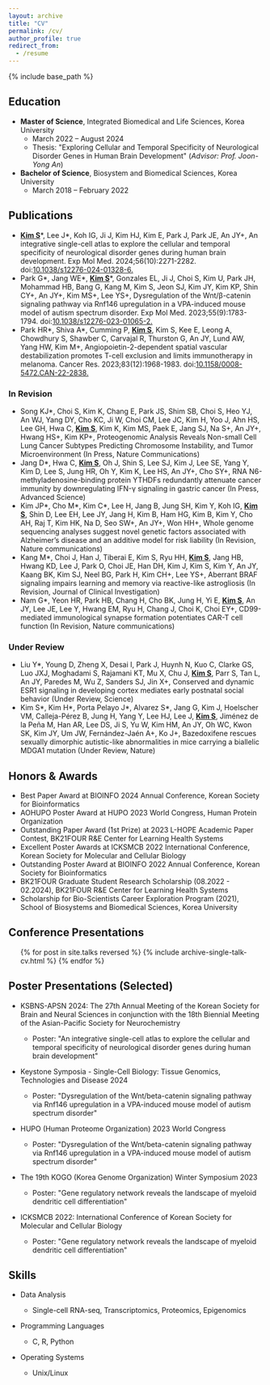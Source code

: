 ```yaml
---
layout: archive
title: "CV"
permalink: /cv/
author_profile: true
redirect_from:
  - /resume
---
```


{% include base_path %}

## Education
* **Master of Science**, Integrated Biomedical and Life Sciences, Korea University
  * March 2022 – August 2024
  * Thesis: "Exploring Cellular and Temporal Specificity of Neurological Disorder Genes in Human Brain Development" (*Advisor: Prof. Joon-Yong An*)
* **Bachelor of Science**, Biosystem and Biomedical Sciences, Korea University
  * March 2018 – February 2022


## Publications
* **<u>Kim S</u>**\*, Lee J\*, Koh IG, Ji J, Kim HJ, Kim E, Park J, Park JE, An JY+, An integrative single-cell atlas to explore the cellular and temporal specificity of neurological disorder genes during human brain development. Exp Mol Med. 2024;56(10):2271-2282. doi:[10.1038/s12276-024-01328-6.](https://www.nature.com/articles/s12276-024-01328-6)
* Park G\*, Jang WE\*, **<u>Kim S</u>**\*, Gonzales EL, Ji J, Choi S, Kim U, Park JH, Mohammad HB, Bang G, Kang M, Kim S, Jeon SJ, Kim JY, Kim KP, Shin CY+, An JY+, Kim MS+, Lee YS+, Dysregulation of the Wnt/β-catenin signaling pathway via Rnf146 upregulation in a VPA-induced mouse model of autism spectrum disorder. Exp Mol Med. 2023;55(9):1783-1794. doi:[10.1038/s12276-023-01065-2.](https://www.nature.com/articles/s12276-023-01065-2)
* Park HR\*, Shiva A\*, Cumming P, **<u>Kim S</u>**, Kim S, Kee E, Leong A, Chowdhury S, Shawber C, Carvajal R, Thurston G, An JY, Lund AW, Yang HW, Kim M+, Angiopoietin-2-dependent spatial vascular destabilization promotes T-cell exclusion and limits immunotherapy in melanoma. Cancer Res. 2023;83(12):1968-1983. doi:[10.1158/0008-5472.CAN-22-2838.](https://aacrjournals.org/cancerres/article/83/12/1968/727168/Angiopoietin-2-Dependent-Spatial-Vascular) 

### In Revision
* Song KJ\*, Choi S, Kim K, Chang E, Park JS, Shim SB, Choi S, Heo YJ, An WJ, Yang DY, Cho KC, Ji W, Choi CM, Lee JC, Kim H, Yoo J, Ahn HS, Lee GH, Hwa C, **<u>Kim S</u>**, Kim K, Kim MS, Paek E, Jang SJ, Na S+, An JY+, Hwang HS+, Kim KP+, Proteogenomic Analysis Reveals Non-small Cell Lung Cancer Subtypes Predicting Chromosome Instability, and Tumor Microenvironment (In Press, Nature Communications)
* Jang D\*, Hwa C, **<u>Kim S</u>**, Oh J, Shin S, Lee SJ, Kim J, Lee SE, Yang Y, Kim D, Lee S, Jung HR, Oh Y, Kim K, Lee HS, An JY+, Cho SY+, RNA N6-methyladenosine-binding protein YTHDFs redundantly attenuate cancer immunity by downregulating IFN-γ signaling in gastric cancer (In Press, Advanced Science)
* Kim JP\*, Cho M\*, Kim C\*, Lee H, Jang B, Jung SH, Kim Y, Koh IG, **<u>Kim S</u>**, Shin D, Lee EH, Lee JY, Jang H, Kim B, Ham HG, Kim B, Kim Y, Cho AH, Raj T, Kim HK, Na D, Seo SW+, An JY+, Won HH+, Whole genome sequencing analyses suggest novel genetic factors associated with Alzheimer’s disease and an additive model for risk liability (In Revision, Nature communications)
* Kang M\*, Choi J, Han J, Tiberai E, Kim S, Ryu HH, **<u>Kim S</u>**, Jang HB, Hwang KD, Lee J, Park O, Choi JE, Han DH, Kim J, Kim S, Kim Y, An JY, Kaang BK, Kim SJ, Neel BG, Park H, Kim CH+, Lee YS+, Aberrant BRAF signaling impairs learning and memory via reactive-like astrogliosis (In Revision, Journal of Clinical Investigation)
* Nam G\*, Yeon HR, Park HB, Chang H, Cho BK, Jung H, Yi E, **<u>Kim S</u>**, An JY, Lee JE, Lee Y, Hwang EM, Ryu H, Chang J, Choi K, Choi EY+, CD99-mediated immunological synapse formation potentiates CAR-T cell function (In Revision, Nature communications)

### Under Review
* Liu Y*, Young D, Zheng X, Desai I, Park J, Huynh N, Kuo C, Clarke GS, Luo JXJ, Moghadami S, Rajamani KT, Mu X, Chu J, **<u>Kim S</u>**, Parr S, Tan L, An JY, Paredes M, Wu Z, Sanders SJ, Jin X+, Conserved and dynamic ESR1 signaling in developing cortex mediates early postnatal social behavior (Under Review, Science)
* Kim S*, Kim H*, Porta Pelayo J*, Alvarez S*, Jang G, Kim J, Hoelscher VM, Calleja-Pérez B, Jung H, Yang Y, Lee HJ, Lee J, **<u>Kim S</u>**, Jiménez de la Peña M, Han AR, Lee DS, Ji S, Yu W, Kim HM, An JY, Oh WC, Kwon SK, Kim JY, Um JW, Fernández-Jaén A+, Ko J+, Bazedoxifene rescues sexually dimorphic autistic-like abnormalities in mice carrying a biallelic MDGA1 mutation (Under Review, Nature)


## Honors & Awards
* Best Paper Award at BIOINFO 2024 Annual Conference, Korean Society for Bioinformatics
* AOHUPO Poster Award at HUPO 2023 World Congress, Human Protein Organization
* Outstanding Paper Award (1st Prize) at 2023 L-HOPE Academic Paper Contest, BK21FOUR R&E Center for Learning Health Systems  
* Excellent Poster Awards at ICKSMCB 2022 International Conference, Korean Society for Molecular and Cellular Biology
* Outstanding Poster Award at BIOINFO 2022 Annual Conference, Korean Society for Bioinformatics
* BK21FOUR Graduate Student Research Scholarship (08.2022 - 02.2024), BK21FOUR R&E Center for Learning Health Systems  
* Scholarship for Bio-Scientists Career Exploration Program (2021), School of Biosystems and Biomedical Sciences, Korea University


## Conference Presentations
  <ul>{% for post in site.talks reversed %}
    {% include archive-single-talk-cv.html  %}
  {% endfor %}</ul>

## Poster Presentations (Selected)

- KSBNS-APSN 2024: The 27th Annual Meeting of the Korean Society for Brain and Neural Sciences in conjunction with the 18th Biennial Meeting of the Asian-Pacific Society for Neurochemistry  
  - Poster: "An integrative single-cell atlas to explore the cellular and temporal specificity of neurological disorder genes during human brain development"

- Keystone Symposia - Single-Cell Biology: Tissue Genomics, Technologies and Disease 2024 
  - Poster: "Dysregulation of the Wnt/beta-catenin signaling pathway via Rnf146 upregulation in a VPA-induced mouse model of autism spectrum disorder"

- HUPO (Human Proteome Organization) 2023 World Congress
  - Poster: "Dysregulation of the Wnt/beta-catenin signaling pathway via Rnf146 upregulation in a VPA-induced mouse model of autism spectrum disorder"

- The 19th KOGO (Korea Genome Organization) Winter Symposium 2023
  - Poster: "Gene regulatory network reveals the landscape of myeloid dendritic cell differentiation"

- ICKSMCB 2022: International Conference of Korean Society for Molecular and Cellular Biology  
  - Poster: "Gene regulatory network reveals the landscape of myeloid dendritic cell differentiation"

 
## Skills
* Data Analysis
  * Single-cell RNA-seq, Transcriptomics, Proteomics, Epigenomics
 
* Programming Languages
  * C, R, Python
    
* Operating Systems
  * Unix/Linux


